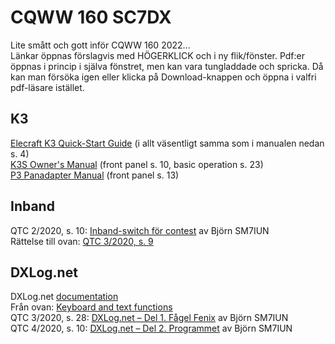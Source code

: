 # CQWW 160 SC7DX

Lite smått och gott inför CQWW 160 2022...    
Länkar öppnas förslagvis med HÖGERKLICK och i ny flik/fönster. Pdf:er öppnas i princip i själva fönstret, men kan vara tungladdade och spricka. Då kan man försöka igen eller klicka på Download-knappen och öppna i valfri pdf-läsare istället.     


## K3     

[Elecraft K3 Quick-Start Guide](https://github.com/awandahl/cqww160/blob/main/K3%20quick%20start8.pdf) (i allt väsentligt samma som i manualen nedan s. 4)    
[K3S Owner's Manual](https://github.com/awandahl/cqww160/blob/main/K3S%20Owner's%20man%20A1.pdf) (front panel s. 10, basic operation s. 23)    
[P3 Panadapter Manual](https://github.com/awandahl/cqww160/blob/main/E740152%20P3%20Owner's%20man%20Rev%20H1.pdf) (front panel s. 13)    

## Inband    

QTC 2/2020, s. 10: [Inband-switch för contest](https://github.com/awandahl/cqww160/blob/main/QTC-2020-02.pdf) av Björn SM7IUN   
Rättelse till ovan: [QTC 3/2020, s. 9](https://github.com/awandahl/cqww160/blob/main/QTC-2020-03.pdf)    

## DXLog.net    

DXLog.net [documentation](http://dxlog.net/docs/index.php/Main_Page)    
Från ovan: [Keyboard and text functions](http://dxlog.net/docs/index.php/Keyboard_and_text_functions)     
QTC 3/2020, s. 28: [DXLog.net – Del 1. Fågel Fenix](https://github.com/awandahl/cqww160/blob/main/QTC-2020-03.pdf) av Björn SM7IUN    
QTC 4/2020, s. 10: [DXLog.net – Del 2. Programmet](https://github.com/awandahl/cqww160/blob/main/QTC-2020-04.pdf) av Björn SM7IUN    
